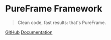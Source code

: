 # PureFrame Framework

> Clean code, fast results: that's PureFrame.

[GitHub](https://github.com/PureFrame/PureFrame/)
[Documentation](#pureframe)